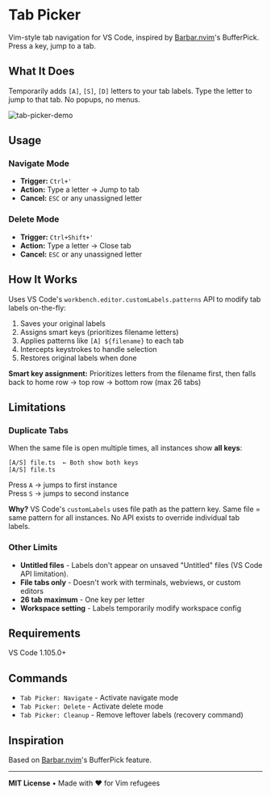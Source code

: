 # Tab Picker

Vim-style tab navigation for VS Code, inspired by [Barbar.nvim](https://github.com/romgrk/barbar.nvim)'s BufferPick. Press a key, jump to a tab.

## What It Does

Temporarily adds `[A]`, `[S]`, `[D]` letters to your tab labels. Type the letter to jump to that tab. No popups, no menus.

![tab-picker-demo](https://github.com/user-attachments/assets/8efedafa-161f-4d15-bc0d-a98917cef72d)

## Usage

### Navigate Mode
- **Trigger:** `Ctrl+'` 
- **Action:** Type a letter → Jump to tab
- **Cancel:** `ESC` or any unassigned letter

### Delete Mode
- **Trigger:** `Ctrl+Shift+'`
- **Action:** Type a letter → Close tab
- **Cancel:** `ESC` or any unassigned letter

## How It Works

Uses VS Code's `workbench.editor.customLabels.patterns` API to modify tab labels on-the-fly:

1. Saves your original labels
2. Assigns smart keys (prioritizes filename letters)
3. Applies patterns like `[A] ${filename}` to each tab
4. Intercepts keystrokes to handle selection
5. Restores original labels when done

**Smart key assignment:** Prioritizes letters from the filename first, then falls back to home row → top row → bottom row (max 26 tabs)

## Limitations

### Duplicate Tabs
When the same file is open multiple times, all instances show **all keys**:

```
[A/S] file.ts  ← Both show both keys
[A/S] file.ts
```

Press `A` → jumps to first instance  
Press `S` → jumps to second instance

**Why?** VS Code's `customLabels` uses file path as the pattern key. Same file = same pattern for all instances. No API exists to override individual tab labels.

### Other Limits
- **Untitled files** - Labels don't appear on unsaved "Untitled" files (VS Code API limitation).
- **File tabs only** - Doesn't work with terminals, webviews, or custom editors
- **26 tab maximum** - One key per letter
- **Workspace setting** - Labels temporarily modify workspace config

## Requirements

VS Code 1.105.0+

## Commands

- `Tab Picker: Navigate` - Activate navigate mode
- `Tab Picker: Delete` - Activate delete mode  
- `Tab Picker: Cleanup` - Remove leftover labels (recovery command)

## Inspiration

Based on [Barbar.nvim](https://github.com/romgrk/barbar.nvim)'s BufferPick feature.

---

**MIT License** • Made with ❤️ for Vim refugees
